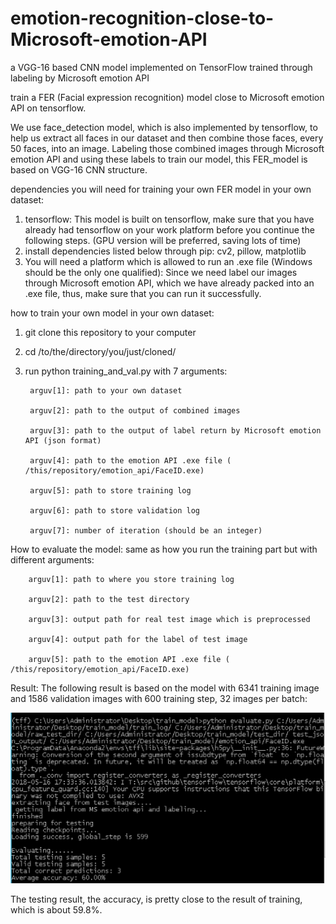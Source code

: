 # emotion-recognition-close-to-Microsoft-emotion-API
a VGG-16 based CNN model implemented on TensorFlow trained through labeling by Microsoft emotion API

train a FER (Facial expression recognition) model close to Microsoft emotion API on tensorflow.

We use face_detection model, which is also implemented by tensorflow, to help us extract all faces in our dataset and then combine those faces, every 50 faces, into an image. Labeling those combined images through Microsoft emotion API and using these labels to train our model, this FER_model is based on VGG-16 CNN structure.

dependencies you will need for training your own FER model in your own dataset:
1. tensorflow: This model is built on tensorflow, make sure that you have already had tensorflow on your work platform before you continue the following steps. (GPU version will be preferred, saving lots of time)
2. install dependencies listed below through pip: cv2, pillow, matplotlib
3. You will need a platform which is allowed to run an .exe file (Windows should be the only one qualified): Since we need label our images through Microsoft emotion API, which we have already packed into an .exe file, thus, make sure that you can run it successfully.

how to train your own model in your own dataset:
1. git clone this repository to your computer

2. cd /to/the/directory/you/just/cloned/ 

3. run python training_and_val.py with 7 arguments:
        
        arguv[1]: path to your own dataset
        
        arguv[2]: path to the output of combined images
        
        arguv[3]: path to the output of label return by Microsoft emotion API (json format)
        
        arguv[4]: path to the emotion API .exe file ( /this/repository/emotion_api/FaceID.exe)
        
        arguv[5]: path to store training log
        
        arguv[6]: path to store validation log
        
        arguv[7]: number of iteration (should be an integer)
 
 How to evaluate the model:
  same as how you run the training part but with different arguments:
        
        arguv[1]: path to where you store training log
        
        arguv[2]: path to the test directory
        
        arguv[3]: output path for real test image which is preprocessed
        
        arguv[4]: output path for the label of test image
        
        arguv[5]: path to the emotion API .exe file ( /this/repository/emotion_api/FaceID.exe)
        
 Result:
 The following result is based on the model with 6341 training image and 1586 validation images with 600 training step, 32 images per batch: 
 
 ![alt text](https://github.com/enzocheng0601/emotion-recognition-close-to-Microsoft-emotion-API/blob/master/demo/result.png)
 
 The testing result, the accuracy, is pretty close to the result of training, which is about 59.8%.
 
 
 
